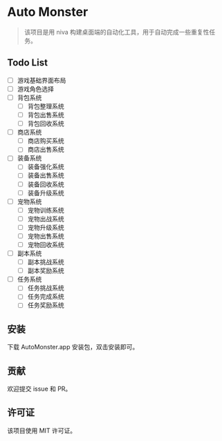 # Auto Monster

> 该项目是用 niva 构建桌面端的自动化工具，用于自动完成一些重复性任务。

## Todo List

- [ ] 游戏基础界面布局
- [ ] 游戏角色选择
- [ ] 背包系统
  - [ ] 背包整理系统
  - [ ] 背包出售系统
  - [ ] 背包回收系统
- [ ] 商店系统
  - [ ] 商店购买系统
  - [ ] 商店出售系统
- [ ] 装备系统
  - [ ] 装备强化系统
  - [ ] 装备出售系统
  - [ ] 装备回收系统
  - [ ] 装备升级系统
- [ ] 宠物系统
  - [ ] 宠物训练系统
  - [ ] 宠物出战系统
  - [ ] 宠物升级系统
  - [ ] 宠物出售系统
  - [ ] 宠物回收系统
- [ ] 副本系统
  - [ ] 副本挑战系统
  - [ ] 副本奖励系统
- [ ] 任务系统
  - [ ] 任务挑战系统
  - [ ] 任务完成系统
  - [ ] 任务奖励系统

## 安装

下载 AutoMonster.app 安装包，双击安装即可。

## 贡献

欢迎提交 issue 和 PR。

## 许可证

该项目使用 MIT 许可证。
